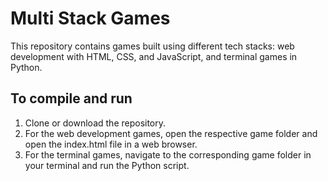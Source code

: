 # **Multi Stack Games**
This repository contains games built using different tech stacks: web development with HTML, CSS, and JavaScript, and terminal games in Python.

## To compile and run
1. Clone or download the repository.
2. For the web development games, open the respective game folder and open the index.html file in a web browser.
3. For the terminal games, navigate to the corresponding game folder in your terminal and run the Python script.
